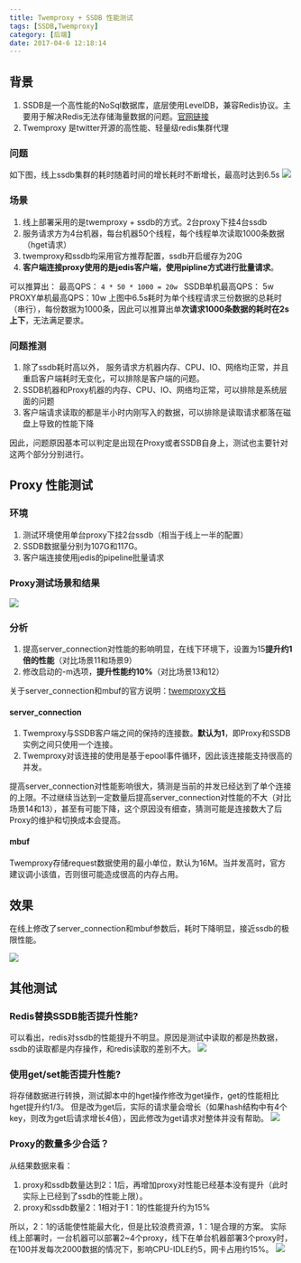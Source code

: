 ```yaml
---
title: Twemproxy + SSDB 性能测试
tags: [SSDB,Twemproxy]
category: [后端]
date: 2017-04-6 12:18:14
---
```

## 背景
1. SSDB是一个高性能的NoSql数据库，底层使用LevelDB，兼容Redis协议。主要用于解决Redis无法存储海量数据的问题。[官网链接](http://ssdb.io/zh_cn/)
2. Twemproxy 是twitter开源的高性能、轻量级redis集群代理

### 问题
如下图，线上ssdb集群的耗时随着时间的增长耗时不断增长，最高时达到6.5s
![](https://longlog-1300108443.cos.ap-beijing.myqcloud.com/before2019/2017-04-06-14914576091140.jpg)

### 场景
1. 线上部署采用的是twemproxy + ssdb的方式。2台proxy下挂4台ssdb 
2. 服务请求方为4台机器，每台机器50个线程，每个线程单次读取1000条数据（hget请求）
3. twemproxy和ssdb均采用官方推荐配置，ssdb开启缓存为20G
4. **客户端连接proxy使用的是jedis客户端，使用pipline方式进行批量请求**。

可以推算出：
最高QPS：        `4 * 50 * 1000 = 20w ` 
SSDB单机最高QPS： 5w 
PROXY单机最高QPS：10w
上图中6.5s耗时为单个线程请求三份数据的总耗时（串行），每份数据为1000条，因此可以推算出单**次请求1000条数据的耗时在2s上下**，无法满足要求。

### 问题推测
 1. 除了ssdb耗时高以外， 服务请求方机器内存、CPU、IO、网络均正常，并且重启客户端耗时无变化，可以排除是客户端的问题。
 2. SSDB机器和Proxy机器的内存、CPU、IO、网络均正常，可以排除是系统层面的问题
 3. 客户端请求读取的都是半小时内刚写入的数据，可以排除是读取请求都落在磁盘上导致的性能下降

因此，问题原因基本可以判定是出现在Proxy或者SSDB自身上，测试也主要针对这两个部分分别进行。
## Proxy 性能测试
### 环境
1. 测试环境使用单台proxy下挂2台ssdb（相当于线上一半的配置）
2. SSDB数据量分别为107G和117G。
3. 客户端连接使用jedis的pipeline批量请求

### Proxy测试场景和结果
![](https://longlog-1300108443.cos.ap-beijing.myqcloud.com/before2019/2017-04-06-14914492594626.jpg)
### 分析
1. 提高server_connection对性能的影响明显，在线下环境下，设置为15**提升约1倍的性能**（对比场景11和场景9）
2. 修改启动的-m选项，**提升性能约10%**（对比场景13和12）

关于server_connection和mbuf的官方说明：[twemproxy文档](https://github.com/twitter/twemproxy/blob/master/notes/recommendation.md)
#### server_connection
1. Twemproxy与SSDB客户端之间的保持的连接数。**默认为1**，即Proxy和SSDB实例之间只使用一个连接。
2. Twemproxy对该连接的使用是基于epool事件循环，因此该连接能支持很高的并发。

提高server_connection对性能影响很大，猜测是当前的并发已经达到了单个连接的上限。不过继续当达到一定数量后提高server_connection对性能的不大（对比场景14和13），甚至有可能下降，这个原因没有细查，猜测可能是连接数大了后Proxy的维护和切换成本会提高。

#### mbuf
Twemproxy存储request数据使用的最小单位，默认为16M。当并发高时，官方建议调小该值，否则很可能造成很高的内存占用。

## 效果
在线上修改了server_connection和mbuf参数后，耗时下降明显，接近ssdb的极限性能。

![](https://longlog-1300108443.cos.ap-beijing.myqcloud.com/before2019/2017-04-06-14914517106043.jpg)

## 其他测试
### Redis替换SSDB能否提升性能?
可以看出，redis对ssdb的性能提升不明显。原因是测试中读取的都是热数据，ssdb的读取都是内存操作，和redis读取的差别不大。
![](https://longlog-1300108443.cos.ap-beijing.myqcloud.com/before2019/2017-04-06-14914518753097.jpg)
### 使用get/set能否提升性能?
将存储数据进行转换，测试脚本中的hget操作修改为get操作，get的性能相比hget提升约1/3。
但是改为get后，实际的请求量会增长（如果hash结构中有4个key，则改为get后请求增长4倍），因此修改为get请求对整体并没有帮助。
![](https://longlog-1300108443.cos.ap-beijing.myqcloud.com/before2019/2017-04-06-14914521918853.jpg)

### Proxy的数量多少合适？
从结果数据来看：

1. proxy和ssdb数量达到2：1后，再增加proxy对性能已经基本没有提升（此时实际上已经到了ssdb的性能上限）。
2. proxy和ssdb数量2：1相对于1：1的性能提升约为15%

所以，2：1的话能使性能最大化，但是比较浪费资源，1：1是合理的方案。
实际线上部署时，一台机器可以部署2~4个proxy，线下在单台机器部署3个proxy时，在100并发每次2000数据的情况下，影响CPU-IDLE约5，网卡占用约15%。
![](https://longlog-1300108443.cos.ap-beijing.myqcloud.com/before2019/2017-04-06-14914520378195.jpg)












